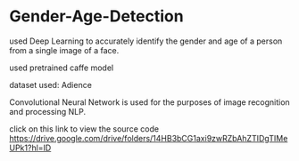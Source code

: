 # Gender-Age-Detection

used Deep Learning to accurately identify the gender and age of a person from a single image of a face.

used pretrained caffe model

dataset used: Adience

Convolutional Neural Network is used for the purposes of image recognition and processing NLP. 

click on this link to view the source code
https://drive.google.com/drive/folders/14HB3bCG1axi9zwRZbAhZTIDgTIMeUPk1?hl=ID


